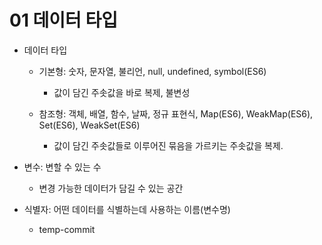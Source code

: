 # 01 데이터 타입
* 데이터 타입
  * 기본형: 숫자, 문자열, 불리언, null, undefined, symbol(ES6)
    - 값이 담긴 주솟값을 바로 복제, 불변성
    
  * 참조형: 객체, 배열, 함수, 날짜, 정규 표현식, Map(ES6), WeakMap(ES6), Set(ES6), WeakSet(ES6)
    - 값이 담긴 주솟값들로 이루어진 묶음을 가르키는 주솟값을 복제.
    
* 변수: 변할 수 있는 수
  * 변경 가능한 데이터가 담길 수 있는 공간
* 식별자: 어떤 데이터를 식별하는데 사용하는 이름(변수명)
  * temp-commit
